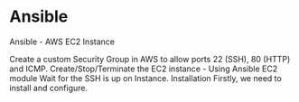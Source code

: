 # Ansible
Ansible - AWS EC2 Instance

Create a custom Security Group in AWS to allow ports 22 (SSH), 80 (HTTP) and ICMP.
Create/Stop/Terminate the EC2 instance - Using Ansible EC2 module
Wait for the SSH is up on Instance.
Installation
Firstly, we need to install and configure.
